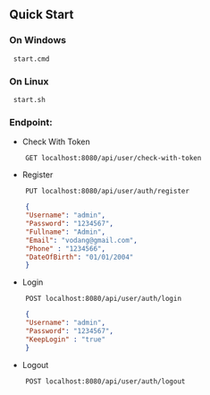 ## Quick Start
### On Windows 
 ```shell
  start.cmd
 ```

### On Linux
 ```shell
  start.sh
 ```

### Endpoint:
* Check With Token
```http request
    GET localhost:8080/api/user/check-with-token
```

* Register

```http request
    PUT localhost:8080/api/user/auth/register
```
```json
    {
    "Username": "admin",
    "Password": "1234567",
    "Fullname": "Admin",
    "Email": "vodang@gmail.com",
    "Phone" : "1234566",
    "DateOfBirth": "01/01/2004"
    }
```
* Login

```http request
    POST localhost:8080/api/user/auth/login
```
```json
    {
    "Username": "admin",
    "Password": "1234567",
    "KeepLogin" : "true"
    }
```

* Logout

```http request
    POST localhost:8080/api/user/auth/logout
```









